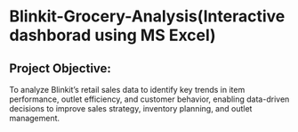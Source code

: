 # Blinkit-Grocery-Analysis(Interactive dashborad using MS Excel)
## Project Objective:
To analyze Blinkit’s retail sales data to identify key trends in item performance, outlet efficiency, and customer behavior, enabling data-driven decisions to improve sales strategy, inventory planning, and outlet management.
